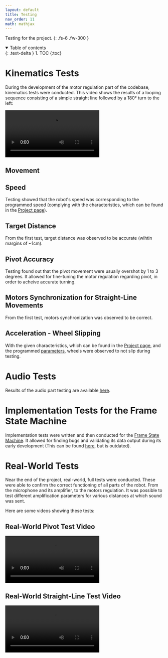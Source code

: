 ```yaml
---
layout: default
title: Testing
nav_order: 11
math: mathjax
---
```


Testing for the project.
{: .fs-6 .fw-300 }

<details open markdown="block">
  <summary>
    Table of contents
  </summary>
  {: .text-delta }
1. TOC
{:toc}
</details>

# Kinematics Tests
During the development of the motor regulation part of the codebase, kinematics tests were conducted. This video shows the results of a looping sequence consisting of a simple straight line followed by a 180° turn to the left:

<video src="/assets/videos/video-test-mouvement.mp4" controls="controls">
</video>

## Movement
## Speed
Testing showed that the robot's speed was corresponding to the programmed speed (complying with the characteristics, which can be found in the [Project page](/project)).

## Target Distance
From the first test, target distance was observed to be accurate (wihtin margins of ~1cm).

## Pivot Accuracy
Testing found out that the pivot movement were usually overshot by 1 to 3 degrees. It allowed for fine-tuning the motor regulation regarding pivot, in order to acheive accurate turning.

## Motors Synchronization for Straight-Line Movements
From the first test, motors synchronization was observed to be correct.

## Acceleration - Wheel Slipping
With the given characteristics, which can be found in the [Project page](/project), and the programmed [parameters](/parameters), wheels were observed to not slip during testing.

# Audio Tests
Results of the audio part testing are available [here](/audio/audio_results).

# Implementation Tests for the Frame State Machine
Implementation tests were written and then conducted for the [Frame State Machine](/frameFSM). It allowed for finding bugs and validating its data output during its early development (This can be found [here](https://github.com/DemonicTricycle/DemonicTricycle-ELECH309/blob/main/test/implementation/testFrameFSM.c), but is outdated).

# Real-World Tests
Near the end of the project, real-world, full tests were conducted. These were able to confirm the correct functioning of all parts of the robot. From the microphone and its amplifier, to the motors regulation. It was possible to test different amplification parameters for various distances at which sound was sent.

Here are some videos showing these tests:

## Real-World Pivot Test Video
<video src="/assets/videos/test-real-world-pivot-1.mp4" controls="controls">
</video>

## Real-World Straight-Line Test Video
<video src="/assets/videos/real-world-test-straight-video-1.mp4" controls="controls">
</video>
